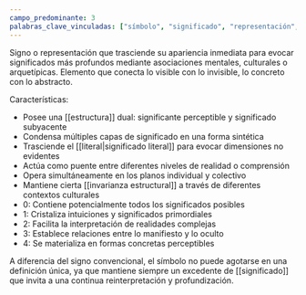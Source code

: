 ```yaml
---
campo_predominante: 3
palabras_clave_vinculadas: ["símbolo", "significado", "representación", "connotación", "intención", "comunicación"]
---
```

Signo o representación que trasciende su apariencia inmediata para evocar significados más profundos mediante asociaciones mentales, culturales o arquetípicas. Elemento que conecta lo visible con lo invisible, lo concreto con lo abstracto.

Características:
- Posee una [[estructura]] dual: significante perceptible y significado subyacente
- Condensa múltiples capas de significado en una forma sintética
- Trasciende el [[literal|significado literal]] para evocar dimensiones no evidentes
- Actúa como puente entre diferentes niveles de realidad o comprensión
- Opera simultáneamente en los planos individual y colectivo
- Mantiene cierta [[invarianza estructural]] a través de diferentes contextos culturales
- 0: Contiene potencialmente todos los significados posibles
- 1: Cristaliza intuiciones y significados primordiales
- 2: Facilita la interpretación de realidades complejas
- 3: Establece relaciones entre lo manifiesto y lo oculto
- 4: Se materializa en formas concretas perceptibles

A diferencia del signo convencional, el símbolo no puede agotarse en una definición única, ya que mantiene siempre un excedente de [[significado]] que invita a una continua reinterpretación y profundización.